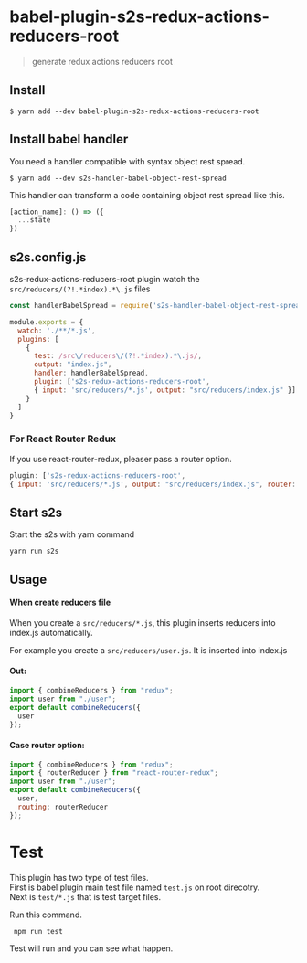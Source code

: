 # babel-plugin-s2s-redux-actions-reducers-root

> generate redux actions reducers root

## Install

```
$ yarn add --dev babel-plugin-s2s-redux-actions-reducers-root
```

## Install babel handler
You need a handler compatible with syntax object rest spread.

```
$ yarn add --dev s2s-handler-babel-object-rest-spread
```
This handler can transform a code containing object rest spread like this.

```js
[action_name]: () => ({
  ...state
})
```

## s2s.config.js

s2s-redux-actions-reducers-root plugin watch the `src/reducers/(?!.*index).*\.js` files

```js
const handlerBabelSpread = require('s2s-handler-babel-object-rest-spread').default

module.exports = {
  watch: './**/*.js',
  plugins: [
    {
      test: /src\/reducers\/(?!.*index).*\.js/,
      output: "index.js",
      handler: handlerBabelSpread,
      plugin: ['s2s-redux-actions-reducers-root',
      { input: 'src/reducers/*.js', output: "src/reducers/index.js" }]
    }
  ]
}
```

### For React Router Redux
If you use react-router-redux, pleaser pass a router option.
```js
plugin: ['s2s-redux-actions-reducers-root',
{ input: 'src/reducers/*.js', output: "src/reducers/index.js", router: true }]
```

## Start s2s

Start the s2s with yarn command

`yarn run s2s`

## Usage

#### When create reducers file

When you create a `src/reducers/*.js`, this plugin inserts reducers into index.js automatically.

For example you create a `src/reducers/user.js`. It is inserted into index.js

#### Out:

```js
import { combineReducers } from "redux";
import user from "./user";
export default combineReducers({
  user
});
```
#### Case router option:
```js
import { combineReducers } from "redux";
import { routerReducer } from "react-router-redux";
import user from "./user";
export default combineReducers({
  user,
  routing: routerReducer
});
```

# Test

This plugin has two type of test files. \
First is babel plugin main test file named `test.js` on root direcotry. \
Next is `test/*.js` that is test target files.

Run this command.

` npm run test`

Test will run and you can see what happen.
